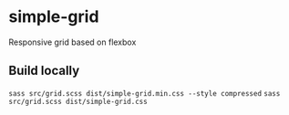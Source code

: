 # simple-grid
Responsive grid based on flexbox

## Build locally

`sass src/grid.scss dist/simple-grid.min.css --style compressed`
`sass src/grid.scss dist/simple-grid.css`